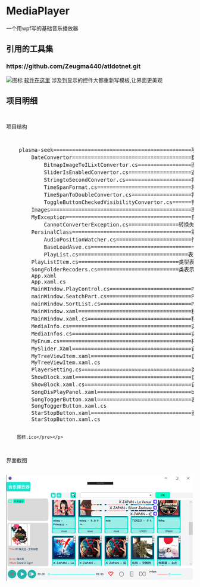 # MediaPlayer
一个用wpf写的基础音乐播放器
<h2>引用的工具集</h2>
<h3>https://github.com/Zeugma440/atldotnet.git</h3>

<img src="https://github.com/Ulter-Muton/Pictures/blob/master/%E5%9B%BE%E6%A0%87.ico" alt="图标" width="60" height="60" />
<a href="https://github.com/Ulter-Muton/MediaPlayer/blob/master/plasma-seek/bin/Debug/Player.zip">软件在这里</a>
涉及到显示的控件大都重新写模板,让界面更美观
<h2>项目明细</h2>
<p style="text-indent:-2em;padding:2em">项目结构
	<pre>
	plasma-seek============================================项目名称
		DateConvertor======================================数据转换相关类,用于数据绑定过程的数据之间的转换
			BitmapImageToILixtConvertor.cs=================图像的byte[]信息转换成位图
			SliderIsEnabledConvertor.cs====================返回true/false来设置滚动条是否可用
			StringtoSecondConvertor.cs=====================将00:00格式的字符串转换为秒
			TimeSpanFormat.cs==============================将时间转换成00:00格式的字符串
			TimeSpanToDoubleConvertor.cs===================将时间转换成double类
			ToggleButtonCheckedVisibilityConvertor.cs======判断数据返回true/false,控制控件是否可见
		Images=============================================图像文件夹
		MyException========================================自定义异常
			CannotConverterException.cs================转换失败时抛出,可附带信息
		PersinalClass======================================需要用到的自定义类型
			AudioPositionWatcher.cs========================作为连接Mediaelement和被绑定的element主要用来控制音乐的时间轴	
			BaseLoadAsve.cs================================一个实现了ObservableCollection的具有xml和类之间储存和解析的方法
			PlayList.cs===================================表示播放列表的集合,实现了ObservableColleaction</li>
		PlayListItem.cs================================类型表示播放列表的其中一个item记录的数据是什么
		SongFolderRecoders.cs==========================类表示了需要记录的信息和实现了类型和xml的相互转
		App.xaml
		App.xaml.cs
		MainWIndow.PlayControl.cs==========================Partial类含有控制音乐播放的相关方法
		mainWindow.SeatchPart.cs===========================Partial类含有控制查找的相关方法
		mainWindow.SortList.cs=============================Partial类含有控制音乐列表排序的相关方法
		MainWindow.xaml====================================程序的外观
		MainWindow.xaml.cs=================================程序入口,含有程序启动的相关初始化的方法
		MediaInfo.cs=======================================实现类INotifyPropertyChange的用以记录音频对象相关信息的类
		MediaInfos.cs======================================实现ObservableCollection的集合,当集合元素改变(增加音乐)时可发出通知
		MyEnum.cs==========================================相关枚举
		MySlider.Xaml======================================自定义滚动条外观
		MyTreeViewItem.xaml================================自定义树表外观
		MyTreeViewItem.xaml.cs
		PlayerSetting.cs===================================类用以记录播放器的相关信息
		ShowBlock.xaml=====================================自定义的显示块
		ShowBlock.xaml.cs==================================自定义的显示块
		SongDisPlayPanel.xaml==============================boxlist内部Item的显示效果
		SongToggerButton.xaml==============================表示喜爱,随机,循环等的按钮
		SongToggerButton.xaml.cs
		StarStopButton.xaml================================表示开始暂停的相关按钮
		StarStopButton.xaml.cs

		图标.ico</pre></p>
<p>界面截图</P>
<img src="https://github.com/Ulter-Muton/Pictures/blob/master/Annotation%202019-08-11%20102651.png"/>

